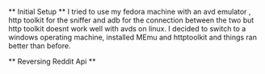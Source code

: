** Initial Setup **
I tried to use my fedora machine with an avd emulator , http toolkit for the sniffer and adb for the connection between the two but http toolkit doesnt work well with avds on linux.
I decided to switch to a windows operating machine, installed MEmu and httptoolkit and things ran better than before.

** Reversing Reddit Api ** 


